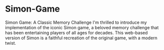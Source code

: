 # Simon-Game
Simon Game: A Classic Memory Challenge  I'm thrilled to introduce my implementation of the iconic Simon game, a beloved memory challenge that has been entertaining players of all ages for decades. This web-based version of Simon is a faithful recreation of the original game, with a modern twist.
